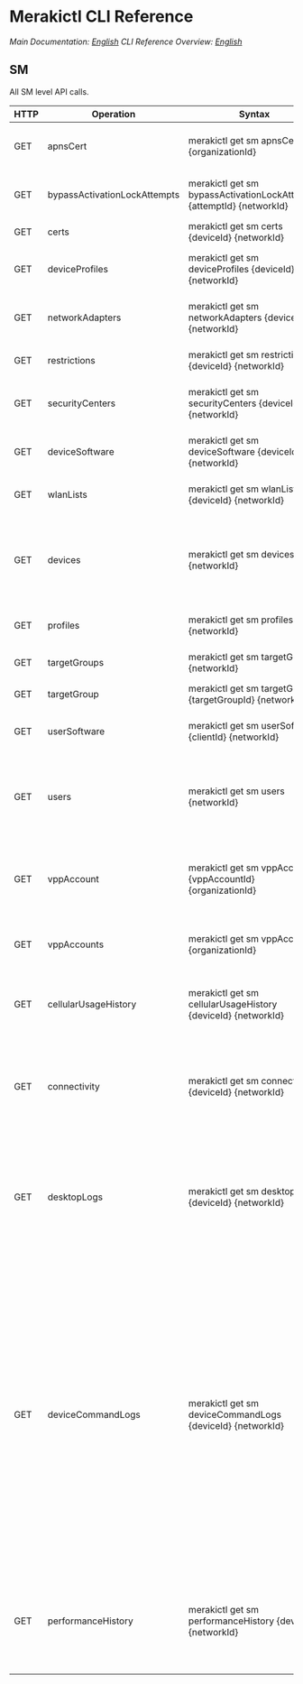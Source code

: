 # Merakictl CLI Reference 

*Main Documentation: [English](https://github.com/ddexterpark/merakictl/README.md)*
*CLI Reference Overview: [English](https://github.com/ddexterpark/merakictl/tree/master/meraki/README.md)*

## SM  
 
 All SM level API calls. 
 
  HTTP | Operation | Syntax | Filters | Description |
 ----- | --------- | ------ | ----------- | ----------- |
  GET  | apnsCert | merakictl get sm apnsCert {organizationId} | | Get the organization's APNS certificate.
  GET  | bypassActivationLockAttempts | merakictl get sm bypassActivationLockAttempts {attemptId} {networkId} | | Bypass activation lock attempt status.
  GET  | certs | merakictl get sm certs {deviceId} {networkId} | | List the certs on a device.
  GET  | deviceProfiles | merakictl get sm deviceProfiles {deviceId} {networkId} | | Get the profiles associated with a device.
  GET  | networkAdapters | merakictl get sm networkAdapters {deviceId} {networkId} | | List the network adapters of a device.
  GET  | restrictions | merakictl get sm restrictions {deviceId} {networkId} | | List the restrictions on a device.
  GET  | securityCenters | merakictl get sm securityCenters {deviceId} {networkId} | | List the security centers on a device.
  GET  | deviceSoftware | merakictl get sm deviceSoftware {deviceId} {networkId} | | Get a list of softwares associated with a device.
  GET  | wlanLists | merakictl get sm wlanLists {deviceId} {networkId} | | List the saved SSID names on a device.
  GET  | devices | merakictl get sm devices {networkId} | --fields --wifiMacs --serials --ids --scope --perPage --startingAfter --endingBefore | List the devices enrolled in an SM network with various specified fields and filters.
  GET  | profiles | merakictl get sm profiles {networkId} | | List all profiles in a network.
  GET  | targetGroups | merakictl get sm targetGroups {networkId} | --withDetails | List the target groups in this network.
  GET  | targetGroup | merakictl get sm targetGroup {targetGroupId} {networkId} | --withDetails | Return a target group.
  GET  | userSoftware | merakictl get sm userSoftware {clientId} {networkId} | | Get a list of softwares associated with a user.
  GET  | users | merakictl get sm users {networkId} | --ids --usernames --emails --scope | List the owners in an SM network with various specified fields and filters.
  GET  | vppAccount | merakictl get sm vppAccount {vppAccountId} {organizationId} | | Get a hash containing the unparsed token of the VPP account with the given ID.
  GET  | vppAccounts | merakictl get sm vppAccounts {organizationId} | | List the VPP accounts in the organization.
  GET  | cellularUsageHistory | merakictl get sm cellularUsageHistory {deviceId} {networkId} | | Return the client's daily cellular data usage history. Usage data is in kilobytes.
  GET  | connectivity | merakictl get sm connectivity {deviceId} {networkId} | --perPage --startingAfter --endingBefore | Returns historical connectivity data (whether a device is regularly checking in to Dashboard).
  GET  | desktopLogs | merakictl get sm desktopLogs {deviceId} {networkId} | --perPage --startingAfter --endingBefore | Return historical records of various Systems Manager network connection details for desktop devices.
  GET  | deviceCommandLogs | merakictl get sm deviceCommandLogs {deviceId} {networkId} | --perPage --startingAfter --endingBefore | Return historical records of commands sent to Systems Manager devices. Note that this will include the name of the Dashboard user who initiated the command if it was generated by a Dashboard admin rather than the automatic behavior of the system; you may wish to filter this out of any reports.
  GET  | performanceHistory | merakictl get sm performanceHistory {deviceId} {networkId} | --perPage --startingAfter --endingBefore | Return historical records of various Systems Manager client metrics for desktop devices.

